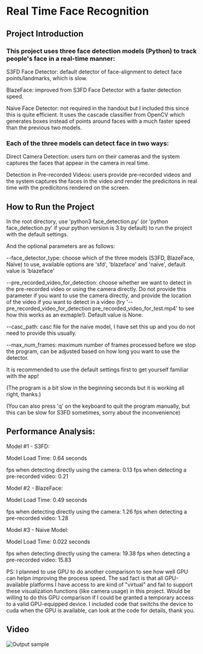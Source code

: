 # Real Time Face Recognition
 
## Project Introduction

### This project uses three face detection models (Python) to track people's face in a real-time manner:

S3FD Face Detector: default detector of face-alignment to detect face points/landmarks, which is slow.

BlazeFace: improved from S3FD Face Detector with a faster detection speed.

Naive Face Detector: not required in the handout but I included this since this is quite efficient. It uses the cascade classifier from OpenCV which generates boxes instead of points around faces with a much faster speed than the previous two models.

### Each of the three models can detect face in two ways:

Direct Camera Detection: users turn on their cameras and the system captures the faces that appear in the camera in real time.

Detection in Pre-recorded Videos: users provide pre-recorded videos and the system captures the faces in the video and render the predicitons in real time with the predicitons rendered on the screen.


## How to Run the Project

In the root directory, use 'python3 face_detection.py' (or 'python face_detection.py' if your python version is 3 by default) to run the project with the default settings.

And the optional parameters are as follows:

--face_detector_type: choose which of the three models (S3FD, BlazeFace, Naive) to use, available options are 'sfd', 'blazeface' and 'naive', default value is 'blazeface'

--pre_recorded_video_for_detection: choose whether we want to detect in the pre-recorded video or using the camera directly. Do not provide this parameter if you want to use the camera directly, and provide the location of the video if you want to detect in a video (try '--pre_recorded_video_for_detection pre_recorded_video_for_test.mp4' to see how this works as an exmaple!). Default value is None.

--casc_path: casc file for the naive model, I have set this up and you do not need to provide this usually.

--max_num_frames: maximum number of frames processed before we stop the program, can be adjusted based on how long you want to use the detector.

It is recommended to use the default settings first to get yourself familiar with the app!

(The program is a bit slow in the beginning seconds but it is working all right, thanks.)

(You can also press 'q' on the keyboard to quit the program manually, but this can be slow for S3FD sometimes, sorry about the inconvenience)


## Performance Analysis:

Model #1 - S3FD:

Model Load Time: 0.64 seconds

fps when detecting directly using the camera: 0.13
fps when detecting a pre-recorded video: 0.21

Model #2 - BlazeFace:

Model Load Time: 0.49 seconds

fps when detecting directly using the camera: 1.26
fps when detecting a pre-recorded video: 1.28

Model #3 - Naive Model:

Model Load Time: 0.022 seconds

fps when detecting directly using the camera: 19.38
fps when detecting a pre-recorded video: 15.83

PS: I planned to use GPU to do another comparison to see how well GPU can helpn improving the process speed. The sad fact is that all GPU-available platforms I have access to are kind of "virtual" and fail to support these visualization functions (like camera usage) in this project. Would be willing to do this GPU comparison if I could be granted a temporary access to a valid GPU-equipped device. I included code that switchs the device to cuda when the GPU is available, can look at the code for details, thank you.

## Video

![Output sample](https://github.com/minfanzhang/real-time-face-recognition/blob/main/face-recognition-demo-camera.gif)

